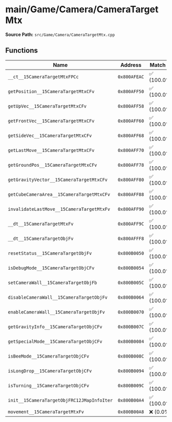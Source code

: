 # main/Game/Camera/CameraTargetMtx

**Source Path:** `src/Game/Camera/CameraTargetMtx.cpp`

## Functions

| Name | Address | Match % |
|------|---------|---------|
| `__ct__15CameraTargetMtxFPCc` | `0x800AFEAC` | :white_check_mark: (100.0%) |
| `getPosition__15CameraTargetMtxCFv` | `0x800AFF50` | :white_check_mark: (100.0%) |
| `getUpVec__15CameraTargetMtxCFv` | `0x800AFF58` | :white_check_mark: (100.0%) |
| `getFrontVec__15CameraTargetMtxCFv` | `0x800AFF60` | :white_check_mark: (100.0%) |
| `getSideVec__15CameraTargetMtxCFv` | `0x800AFF68` | :white_check_mark: (100.0%) |
| `getLastMove__15CameraTargetMtxCFv` | `0x800AFF70` | :white_check_mark: (100.0%) |
| `getGroundPos__15CameraTargetMtxCFv` | `0x800AFF78` | :white_check_mark: (100.0%) |
| `getGravityVector__15CameraTargetMtxCFv` | `0x800AFF80` | :white_check_mark: (100.0%) |
| `getCubeCameraArea__15CameraTargetMtxCFv` | `0x800AFF88` | :white_check_mark: (100.0%) |
| `invalidateLastMove__15CameraTargetMtxFv` | `0x800AFF90` | :white_check_mark: (100.0%) |
| `__dt__15CameraTargetMtxFv` | `0x800AFF9C` | :white_check_mark: (100.0%) |
| `__dt__15CameraTargetObjFv` | `0x800AFFF8` | :white_check_mark: (100.0%) |
| `resetStatus__15CameraTargetObjFv` | `0x800B0050` | :white_check_mark: (100.0%) |
| `isDebugMode__15CameraTargetObjCFv` | `0x800B0054` | :white_check_mark: (100.0%) |
| `setCameraWall__15CameraTargetObjFb` | `0x800B005C` | :white_check_mark: (100.0%) |
| `disableCameraWall__15CameraTargetObjFv` | `0x800B0064` | :white_check_mark: (100.0%) |
| `enableCameraWall__15CameraTargetObjFv` | `0x800B0070` | :white_check_mark: (100.0%) |
| `getGravityInfo__15CameraTargetObjCFv` | `0x800B007C` | :white_check_mark: (100.0%) |
| `getSpecialMode__15CameraTargetObjCFv` | `0x800B0084` | :white_check_mark: (100.0%) |
| `isBeeMode__15CameraTargetObjCFv` | `0x800B008C` | :white_check_mark: (100.0%) |
| `isLongDrop__15CameraTargetObjCFv` | `0x800B0094` | :white_check_mark: (100.0%) |
| `isTurning__15CameraTargetObjCFv` | `0x800B009C` | :white_check_mark: (100.0%) |
| `init__15CameraTargetObjFRC12JMapInfoIter` | `0x800B00A4` | :white_check_mark: (100.0%) |
| `movement__15CameraTargetMtxFv` | `0x800B00A8` | :x: (0.0%) |